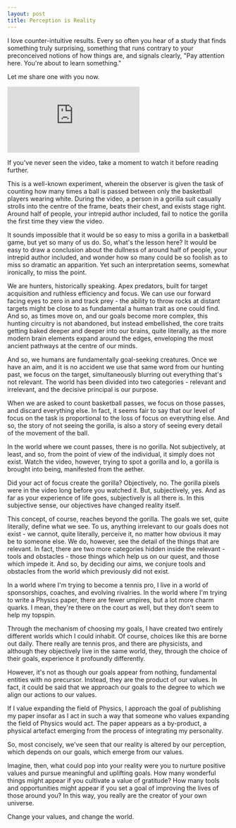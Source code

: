 ```yaml
---
layout: post
title: Perception is Reality
---
```


I love counter-intuitive results. Every so often you hear of a study that finds something truly surprising, something that runs contrary to your preconceived notions of how things are, and signals clearly, "Pay attention here. You're about to learn something."

Let me share one with you now.

<div class='embed-container'><iframe src='https://www.youtube.com/embed/vJG698U2Mvo' frameborder='0' allowfullscreen></iframe></div>

If you've never seen the video, take a moment to watch it before reading further.

This is a well-known experiment, wherein the observer is given the task of counting how many times a ball is passed between only the basketball players wearing white. During the video, a person in a gorilla suit casually strolls into the centre of the frame, beats their chest, and exists stage right. Around half of people, your intrepid author included, fail to notice the gorilla the first time they view the video.

It sounds impossible that it would be so easy to miss a gorilla in a basketball game, but yet so many of us do. So, what's the lesson here? It would be easy to draw a conclusion about the dullness of around half of people, your intrepid author included, and wonder how so many could be so foolish as to miss so dramatic an apparition. Yet such an interpretation seems, somewhat ironically, to miss the point.

We are hunters, historically speaking. Apex predators, built for target acquisition and ruthless efficiency and focus. We can use our forward facing eyes to zero in and track prey - the ability to throw rocks at distant targets might be close to as fundamental a human trait as one could find. And so, as times move on, and our goals become more complex, this hunting circuitry is not abandoned, but instead embellished, the core traits getting baked deeper and deeper into our brains, quite literally, as the more modern brain elements expand around the edges, enveloping the most ancient pathways at the centre of our minds.

And so, we humans are fundamentally goal-seeking creatures. Once we have an aim, and it is no accident we use that same word from our hunting past, we focus on the target, simultaneously blurring out everything that's not relevant. The world has been divided into two categories - relevant and irrelevant, and the decisive principal is our purpose.

When we are asked to count basketball passes, we focus on those passes, and discard everything else. In fact, it seems fair to say that our level of focus on the task is proportional to the loss of focus on everything else. And so, the story of not seeing the gorilla, is also a story of seeing every detail of the movement of the ball.

In the world where we count passes, there is no gorilla. Not subjectively, at least, and so, from the point of view of the individual, it simply does not exist. Watch the video, however, trying to spot a gorilla and lo, a gorilla is brought into being, manifested from the aether.

Did your act of focus create the gorilla? Objectively, no. The gorilla pixels were in the video long before you watched it. But, subjectively, yes. And as far as your experience of life goes, subjectively is all there is. In this subjective sense, our objectives have changed reality itself.

This concept, of course, reaches beyond the gorilla. The goals we set, quite literally, define what we see. To us, anything irrelevant to our goals does not exist - we cannot, quite literally, perceive it, no matter how obvious it may be to someone else. We do, however, see the detail of the things that are relevant. In fact, there are two more categories hidden inside the relevant - tools and obstacles - those things which help us on our quest, and those which impede it. And so, by deciding our aims, we conjure tools and obstacles from the world which previously did not exist.

In a world where I'm trying to become a tennis pro, I live in a world of sponsorships, coaches, and evolving rivalries. In the world where I'm trying to write a Physics paper, there are fewer umpires, but a lot more charm quarks. I mean, they're there on the court as well, but they don't seem to help my topspin.

Through the mechanism of choosing my goals, I have created two entirely different worlds which I could inhabit. Of course, choices like this are borne out daily. There really are tennis pros, and there are physicists, and although they objectively live in the same world, they, through the choice of their goals, experience it profoundly differently.

However, it's not as though our goals appear from nothing, fundamental entities with no precursor. Instead, they are the product of our values. In fact, it could be said that we approach our goals to the degree to which we align our actions to our values.

If I value expanding the field of Physics, I approach the goal of publishing my paper insofar as I act in such a way that someone who values expanding the field of Physics would act. The paper appears as a by-product, a physical artefact emerging from the process of integrating my personality.

So, most concisely, we've seen that our reality is altered by our perception, which depends on our goals, which emerge from our values.

Imagine, then, what could pop into your reality were you to nurture positive values and pursue meaningful and uplifting goals. How many wonderful things might appear if you cultivate a value of gratitude? How many tools and opportunities might appear if you set a goal of improving the lives of those around you? In this way, you really are the creator of your own universe.

Change your values, and change the world.

